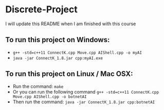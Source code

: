 # Discrete-Project

I will update this README when I am finished with this course

## To run this project on Windows:
- `g++ -std=c++11 ConnectK.cpp Move.cpp AIShell.cpp -o myAI`
- `java -jar ConnectK_1.8.jar cpp:myAI.exe`

## To run this project on Linux / Mac OSX:
- Run the command: `make`
- Or you can run the following command `g++ -std=c++11 ConnectK.cpp Move.cpp AIShell.cpp -o botnetAI`
- Then run the command: `java -jar ConnectK_1.8.jar cpp:botnetAI`
